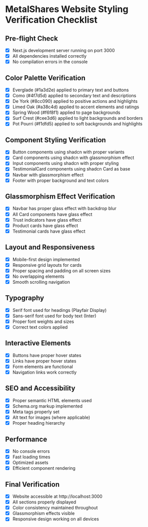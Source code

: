 # MetalShares Website Styling Verification Checklist

## Pre-flight Check
- [x] Next.js development server running on port 3000
- [x] All dependencies installed correctly
- [x] No compilation errors in the console

## Color Palette Verification
- [x] Everglade (#1a3d2e) applied to primary text and buttons
- [x] Como (#4f7d5d) applied to secondary text and descriptions
- [x] De York (#8cc090) applied to positive actions and highlights
- [x] Limed Oak (#a38c4d) applied to accent elements and ratings
- [x] Spring Wood (#f6f8f1) applied to page backgrounds
- [x] Surf Crest (#cee3d6) applied to light backgrounds and borders
- [x] Pot Pourri (#f1dfd5) applied to soft backgrounds and highlights

## Component Styling Verification
- [x] Button components using shadcn with proper variants
- [x] Card components using shadcn with glassmorphism effect
- [x] Input components using shadcn with proper styling
- [x] TestimonialCard components using shadcn Card as base
- [x] Navbar with glassmorphism effect
- [x] Footer with proper background and text colors

## Glassmorphism Effect Verification
- [x] Navbar has proper glass effect with backdrop blur
- [x] All Card components have glass effect
- [x] Trust indicators have glass effect
- [x] Product cards have glass effect
- [x] Testimonial cards have glass effect

## Layout and Responsiveness
- [x] Mobile-first design implemented
- [x] Responsive grid layouts for cards
- [x] Proper spacing and padding on all screen sizes
- [x] No overlapping elements
- [x] Smooth scrolling navigation

## Typography
- [x] Serif font used for headings (Playfair Display)
- [x] Sans-serif font used for body text (Inter)
- [x] Proper font weights and sizes
- [x] Correct text colors applied

## Interactive Elements
- [x] Buttons have proper hover states
- [x] Links have proper hover states
- [x] Form elements are functional
- [x] Navigation links work correctly

## SEO and Accessibility
- [x] Proper semantic HTML elements used
- [x] Schema.org markup implemented
- [x] Meta tags properly set
- [x] Alt text for images (where applicable)
- [x] Proper heading hierarchy

## Performance
- [x] No console errors
- [x] Fast loading times
- [x] Optimized assets
- [x] Efficient component rendering

## Final Verification
- [x] Website accessible at http://localhost:3000
- [x] All sections properly displayed
- [x] Color consistency maintained throughout
- [x] Glassmorphism effects visible
- [x] Responsive design working on all devices